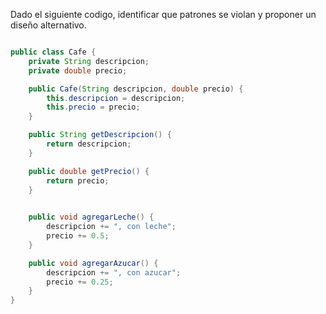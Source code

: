Dado el siguiente codigo, identificar que patrones se violan y proponer un diseño alternativo.

```java

public class Cafe {
    private String descripcion;
    private double precio;

    public Cafe(String descripcion, double precio) {
        this.descripcion = descripcion;
        this.precio = precio;
    }

    public String getDescripcion() {
        return descripcion;
    }

    public double getPrecio() {
        return precio;
    }
    

    public void agregarLeche() {
        descripcion += ", con leche";
        precio += 0.5;
    }

    public void agregarAzucar() {
        descripcion += ", con azucar";
        precio += 0.25;
    }
}
```